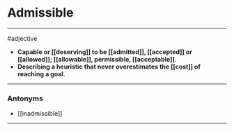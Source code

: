 # Admissible
---
#adjective
- **Capable or [[deserving]] to be [[admitted]], [[accepted]] or [[allowed]]; [[allowable]], permissible, [[acceptable]].**
- **Describing a heuristic that never overestimates the [[cost]] of reaching a goal.**
---
### Antonyms
- [[inadmissible]]
---
